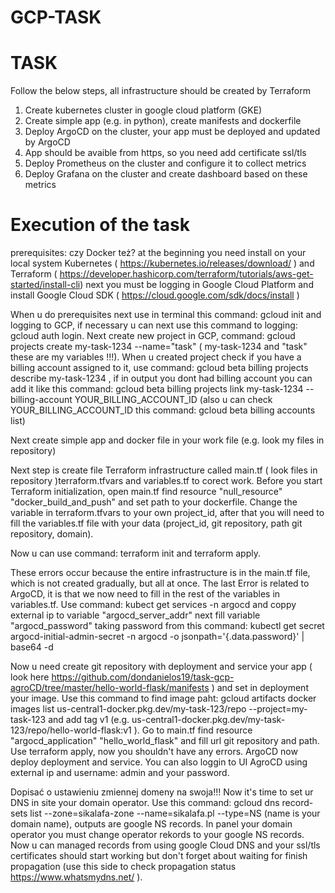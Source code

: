 # GCP-TASK
# TASK 
Follow the below steps, all infrastructure should be created by Terraform
1. Create kubernetes cluster in google cloud platform (GKE)
2. Create simple app (e.g. in python), create manifests and dockerfile
3. Deploy ArgoCD on the cluster, your app must be deployed and updated by ArgoCD
4. App should be avaible from https, so you need add certificate ssl/tls
5. Deploy Prometheus on the cluster and configure it to collect metrics
6. Deploy Grafana on the cluster and create dashboard based on these metrics
    
# Execution of the task

prerequisites: czy Docker też?
at the beginning you need install on your local system Kubernetes ( https://kubernetes.io/releases/download/ ) and Terraform ( https://developer.hashicorp.com/terraform/tutorials/aws-get-started/install-cli) next you must be logging in Google Cloud Platform and install Google Cloud SDK ( https://cloud.google.com/sdk/docs/install )


When u do prerequisites next use in terminal this command: gcloud init and logging to GCP, if necessary u can next use this command to logging: gcloud auth login. Next create new project in GCP, command: gcloud projects create my-task-1234 --name="task" ( my-task-1234 and "task" these are my variables !!!). When u created project check if you have a billing account assigned to it, use command: gcloud beta billing projects describe my-task-1234 , if in output you dont had billing account you can add it like this command: gcloud beta billing projects link my-task-1234 --billing-account YOUR_BILLING_ACCOUNT_ID  (also u can check YOUR_BILLING_ACCOUNT_ID this command: gcloud beta billing accounts list)

Next create simple app and docker file in your work file (e.g. look my files in repository)

Next step is create file Terraform infrastructure called main.tf ( look files in repository )terraform.tfvars and variables.tf to corect work. Before you start Terraform initialization, open main.tf find resource "null_resource" "docker_build_and_push" and set path to your dockerfile. Change the variable in terraform.tfvars to your own project_id, after that you will need to fill the variables.tf file with your data (project_id, git repository, path git repository, domain).

Now u can use command: terraform init and terraform apply. 

These errors occur because the entire infrastructure is in the main.tf file, which is not created gradually, but all at once. The last Error is related to ArgoCD, it is that we now need to fill in the rest of the variables in variables.tf.
Use command: kubect get services -n argocd  and coppy external ip to variable "argocd_server_addr" next fill variable "argocd_password" taking password from this command: kubectl get secret argocd-initial-admin-secret -n argocd -o jsonpath='{.data.password}' | base64 -d   

Now u need create git repository with deployment and service your app ( look here https://github.com/dondanielos19/task-gcp-agroCD/tree/master/hello-world-flask/manifests ) and set in deployment your image. Use this command to find image paht: gcloud artifacts docker images list us-central1-docker.pkg.dev/my-task-123/repo --project=my-task-123 and add tag v1 (e.g. us-central1-docker.pkg.dev/my-task-123/repo/hello-world-flask:v1 ). Go to main.tf find resource "argocd_application" "hello_world_flask" and fill url git repository and path. Use terraform apply, now you shouldn't have any errors. ArgoCD now deploy deployment and service. You can also loggin to UI AgroCD using external ip and username: admin and your password.

Dopisać o ustawieniu zmiennej domeny na swoja!!!   Now it's time to set ur DNS in site your domain operator. Use this command: gcloud dns record-sets list --zone=sikalafa-zone --name=sikalafa.pl --type=NS  (name is your domain name), outputs are google NS records. In panel your domain operator you must change operator rekords to your google NS records. Now u can managed records from using google Cloud DNS and your ssl/tls certificates should start working but don't forget about waiting for finish propagation (use this side to check propagation status https://www.whatsmydns.net/ ). 




